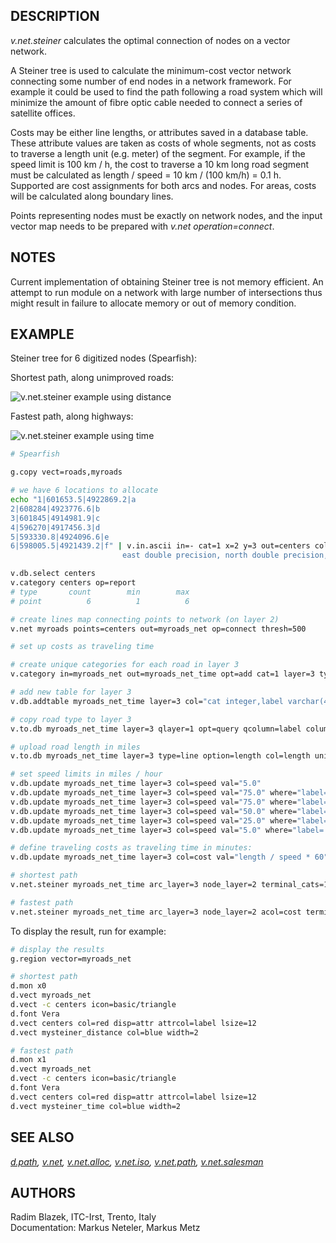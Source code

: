 ## DESCRIPTION

*v.net.steiner* calculates the optimal connection of nodes on a vector
network.

A Steiner tree is used to calculate the minimum-cost vector network
connecting some number of end nodes in a network framework. For example
it could be used to find the path following a road system which will
minimize the amount of fibre optic cable needed to connect a series of
satellite offices.

Costs may be either line lengths, or attributes saved in a database
table. These attribute values are taken as costs of whole segments, not
as costs to traverse a length unit (e.g. meter) of the segment. For
example, if the speed limit is 100 km / h, the cost to traverse a 10 km
long road segment must be calculated as length / speed = 10 km / (100
km/h) = 0.1 h. Supported are cost assignments for both arcs and nodes.
For areas, costs will be calculated along boundary lines.

Points representing nodes must be exactly on network nodes, and the
input vector map needs to be prepared with *v.net operation=connect*.

## NOTES

Current implementation of obtaining Steiner tree is not memory
efficient. An attempt to run module on a network with large number of
intersections thus might result in failure to allocate memory or out of
memory condition.

## EXAMPLE

Steiner tree for 6 digitized nodes (Spearfish):

Shortest path, along unimproved roads:

![v.net.steiner example using distance](vnetsteiner.png)

Fastest path, along highways:

![v.net.steiner example using time](vnetsteinertime.png)

```sh
# Spearfish

g.copy vect=roads,myroads

# we have 6 locations to allocate
echo "1|601653.5|4922869.2|a
2|608284|4923776.6|b
3|601845|4914981.9|c
4|596270|4917456.3|d
5|593330.8|4924096.6|e
6|598005.5|4921439.2|f" | v.in.ascii in=- cat=1 x=2 y=3 out=centers col="cat integer, \
                         east double precision, north double precision, label varchar(43)"

v.db.select centers
v.category centers op=report
# type       count        min        max
# point          6          1          6

# create lines map connecting points to network (on layer 2)
v.net myroads points=centers out=myroads_net op=connect thresh=500

# set up costs as traveling time

# create unique categories for each road in layer 3
v.category in=myroads_net out=myroads_net_time opt=add cat=1 layer=3 type=line

# add new table for layer 3
v.db.addtable myroads_net_time layer=3 col="cat integer,label varchar(43),length double precision,speed double precision,cost double precision"

# copy road type to layer 3
v.to.db myroads_net_time layer=3 qlayer=1 opt=query qcolumn=label columns=label

# upload road length in miles
v.to.db myroads_net_time layer=3 type=line option=length col=length unit=miles

# set speed limits in miles / hour
v.db.update myroads_net_time layer=3 col=speed val="5.0"
v.db.update myroads_net_time layer=3 col=speed val="75.0" where="label='interstate'"
v.db.update myroads_net_time layer=3 col=speed val="75.0" where="label='primary highway, hard surface'"
v.db.update myroads_net_time layer=3 col=speed val="50.0" where="label='secondary highway, hard surface'"
v.db.update myroads_net_time layer=3 col=speed val="25.0" where="label='light-duty road, improved surface'"
v.db.update myroads_net_time layer=3 col=speed val="5.0" where="label='unimproved road'"

# define traveling costs as traveling time in minutes:
v.db.update myroads_net_time layer=3 col=cost val="length / speed * 60"

# shortest path
v.net.steiner myroads_net_time arc_layer=3 node_layer=2 terminal_cats=1-6 out=mysteiner_distance

# fastest path
v.net.steiner myroads_net_time arc_layer=3 node_layer=2 acol=cost terminal_cats=1-6 out=mysteiner_time
```

To display the result, run for example:

```sh
# display the results
g.region vector=myroads_net

# shortest path
d.mon x0
d.vect myroads_net
d.vect -c centers icon=basic/triangle
d.font Vera
d.vect centers col=red disp=attr attrcol=label lsize=12
d.vect mysteiner_distance col=blue width=2

# fastest path
d.mon x1
d.vect myroads_net
d.vect -c centers icon=basic/triangle
d.font Vera
d.vect centers col=red disp=attr attrcol=label lsize=12
d.vect mysteiner_time col=blue width=2
```

## SEE ALSO

*[d.path](d.path.md), [v.net](v.net.md), [v.net.alloc](v.net.alloc.md),
[v.net.iso](v.net.iso.md), [v.net.path](v.net.path.md),
[v.net.salesman](v.net.salesman.md)*

## AUTHORS

Radim Blazek, ITC-Irst, Trento, Italy  
Documentation: Markus Neteler, Markus Metz
